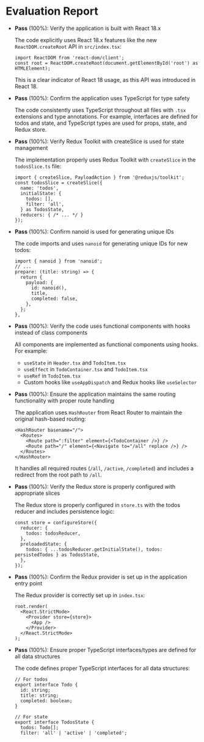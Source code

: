 # Evaluation Report

- **Pass** (100%): Verify the application is built with React 18.x
  
  The code explicitly uses React 18.x features like the new `ReactDOM.createRoot` API in `src/index.tsx`:
  ```tsx
  import ReactDOM from 'react-dom/client';
  const root = ReactDOM.createRoot(document.getElementById('root') as HTMLElement);
  ```
  This is a clear indicator of React 18 usage, as this API was introduced in React 18.

- **Pass** (100%): Confirm the application uses TypeScript for type safety
  
  The code consistently uses TypeScript throughout all files with `.tsx` extensions and type annotations. For example, interfaces are defined for todos and state, and TypeScript types are used for props, state, and Redux store.

- **Pass** (100%): Verify Redux Toolkit with createSlice is used for state management
  
  The implementation properly uses Redux Toolkit with `createSlice` in the `todosSlice.ts` file:
  ```tsx
  import { createSlice, PayloadAction } from '@reduxjs/toolkit';
  const todosSlice = createSlice({
    name: 'todos',
    initialState: {
      todos: [],
      filter: 'all',
    } as TodosState,
    reducers: { /* ... */ }
  });
  ```

- **Pass** (100%): Confirm nanoid is used for generating unique IDs
  
  The code imports and uses `nanoid` for generating unique IDs for new todos:
  ```tsx
  import { nanoid } from 'nanoid';
  // ...
  prepare: (title: string) => {
    return {
      payload: {
        id: nanoid(),
        title,
        completed: false,
      },
    };
  },
  ```

- **Pass** (100%): Verify the code uses functional components with hooks instead of class components
  
  All components are implemented as functional components using hooks. For example:
  - `useState` in `Header.tsx` and `TodoItem.tsx`
  - `useEffect` in `TodoContainer.tsx` and `TodoItem.tsx`
  - `useRef` in `TodoItem.tsx`
  - Custom hooks like `useAppDispatch` and Redux hooks like `useSelector`

- **Pass** (100%): Ensure the application maintains the same routing functionality with proper route handling
  
  The application uses `HashRouter` from React Router to maintain the original hash-based routing:
  ```tsx
  <HashRouter basename="/">
    <Routes>
      <Route path=":filter" element={<TodoContainer />} />
      <Route path="/" element={<Navigate to="/all" replace />} />
    </Routes>
  </HashRouter>
  ```
  It handles all required routes (`/all`, `/active`, `/completed`) and includes a redirect from the root path to `/all`.

- **Pass** (100%): Verify the Redux store is properly configured with appropriate slices
  
  The Redux store is properly configured in `store.ts` with the todos reducer and includes persistence logic:
  ```tsx
  const store = configureStore({
    reducer: {
      todos: todosReducer,
    },
    preloadedState: {
      todos: { ...todosReducer.getInitialState(), todos: persistedTodos } as TodosState,
    },
  });
  ```

- **Pass** (100%): Confirm the Redux provider is set up in the application entry point
  
  The Redux provider is correctly set up in `index.tsx`:
  ```tsx
  root.render(
    <React.StrictMode>
      <Provider store={store}>
        <App />
      </Provider>
    </React.StrictMode>
  );
  ```

- **Pass** (100%): Ensure proper TypeScript interfaces/types are defined for all data structures
  
  The code defines proper TypeScript interfaces for all data structures:
  ```tsx
  // For todos
  export interface Todo {
    id: string;
    title: string;
    completed: boolean;
  }
  
  // For state
  export interface TodosState {
    todos: Todo[];
    filter: 'all' | 'active' | 'completed';
  